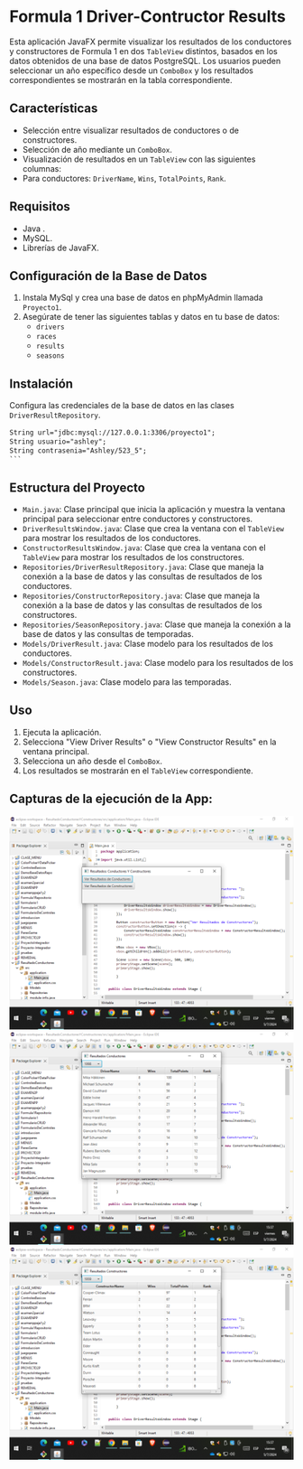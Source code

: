 # Formula 1 Driver-Contructor Results

Esta aplicación JavaFX permite visualizar los resultados de los conductores y constructores de Formula 1 en dos `TableView` distintos, basados en los datos obtenidos de una base de datos PostgreSQL. Los usuarios pueden seleccionar un año específico desde un `ComboBox` y los resultados correspondientes se mostrarán en la tabla correspondiente.

## Características

- Selección entre visualizar resultados de conductores o de constructores.
- Selección de año mediante un `ComboBox`.
- Visualización de resultados en un `TableView` con las siguientes columnas:
- Para conductores: `DriverName`, `Wins`, `TotalPoints`, `Rank`.

## Requisitos
- Java .
- MySQL.
- Librerías de JavaFX.

## Configuración de la Base de Datos

1. Instala MySql y crea una base de datos en phpMyAdmin  llamada `Proyecto1`.
2. Asegúrate de tener las siguientes tablas y datos en tu base de datos:
    - `drivers`
    - `races`
    - `results`
    - `seasons`
## Instalación
Configura las credenciales de la base de datos en las clases `DriverResultRepository`.

    String url="jdbc:mysql://127.0.0.1:3306/proyecto1";
    String usuario="ashley";
    String contrasenia="Ashley/523_5";
    ``` 
## Estructura del Proyecto

- `Main.java`: Clase principal que inicia la aplicación y muestra la ventana principal para seleccionar entre conductores y constructores.
- `DriverResultsWindow.java`: Clase que crea la ventana con el `TableView` para mostrar los resultados de los conductores.
- `ConstructorResultsWindow.java`: Clase que crea la ventana con el `TableView` para mostrar los resultados de los constructores.
- `Repositories/DriverResultRepository.java`: Clase que maneja la conexión a la base de datos y las consultas de resultados de los conductores.
- `Repositories/ConstructorRepository.java`: Clase que maneja la conexión a la base de datos y las consultas de resultados de los constructores.
- `Repositories/SeasonRepository.java`: Clase que maneja la conexión a la base de datos y las consultas de temporadas.
- `Models/DriverResult.java`: Clase modelo para los resultados de los conductores.
- `Models/ConstructorResult.java`: Clase modelo para los resultados de los constructores.
- `Models/Season.java`: Clase modelo para las temporadas.
## Uso
1. Ejecuta la aplicación.
2. Selecciona "View Driver Results" o "View Constructor Results" en la ventana principal.
3. Selecciona un año desde el `ComboBox`.
4. Los resultados se mostrarán en el `TableView` correspondiente.
## Capturas de la ejecución de la App:
![EJCUCIÓN APP](https://github.com/MaRl0N4/Resultado-Conductores-Y-Constructores/blob/b5b712a1a27501ff5378e2a99e6e46ebf9f252e1/Captura%20de%20pantalla%20(482).png)
![EJCUCIÓN APP](https://github.com/MaRl0N4/Resultado-Conductores-Y-Constructores/blob/b5b712a1a27501ff5378e2a99e6e46ebf9f252e1/Captura%20de%20pantalla%20(483).png)
![EJCUCIÓN APP](https://github.com/MaRl0N4/Resultado-Conductores-Y-Constructores/blob/b5b712a1a27501ff5378e2a99e6e46ebf9f252e1/Captura%20de%20pantalla%20(484).png)
